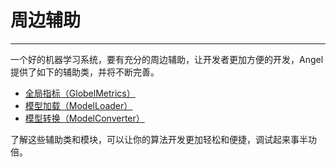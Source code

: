 # 周边辅助

---

一个好的机器学习系统，要有充分的周边辅助，让开发者更加方便的开发，Angel提供了如下的辅助类，并将不断完善。


* [全局指标（GlobelMetrics）](./GlobalMetrics.md)
* [模型加载（ModelLoader）](./ModelLoader.md)
* [模型转换（ModelConverter）](./ModelConverter.md)

了解这些辅助类和模块，可以让你的算法开发更加轻松和便捷，调试起来事半功倍。
